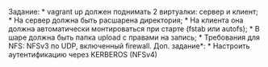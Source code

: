 Задание:
    * vagrant up должен поднимать 2 виртуалки: сервер и клиент;
    * На сервер должна быть расшарена директория;
    * На клиента она должна автоматически монтироваться при старте (fstab или autofs);
    * В шаре должна быть папка upload с правами на запись;
    * Требования для NFS: NFSv3 по UDP, включенный firewall.
Доп. задание*: 
    * Настроить аутентификацию через KERBEROS (NFSv4)
